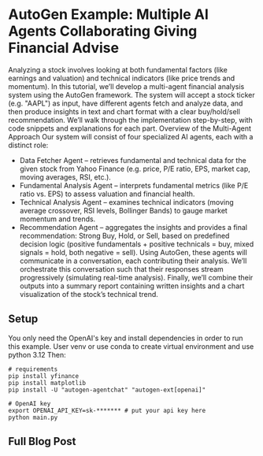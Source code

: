 # AutoGen Example: Multiple AI Agents Collaborating Giving Financial Advise

Analyzing a stock involves looking at both fundamental factors (like earnings and valuation) and technical indicators (like price trends and momentum). In this tutorial, we’ll develop a multi-agent financial analysis system using the AutoGen framework. The system will accept a stock ticker (e.g. "AAPL") as input, have different agents fetch and analyze data, and then produce insights in text and chart format with a clear buy/hold/sell recommendation. We’ll walk through the implementation step-by-step, with code snippets and explanations for each part.
Overview of the Multi-Agent Approach
Our system will consist of four specialized AI agents, each with a distinct role:
- Data Fetcher Agent – retrieves fundamental and technical data for the given stock from Yahoo Finance (e.g. price, P/E ratio, EPS, market cap, moving averages, RSI, etc.).
- Fundamental Analysis Agent – interprets fundamental metrics (like P/E ratio vs. EPS) to assess valuation and financial health.
- Technical Analysis Agent – examines technical indicators (moving average crossover, RSI levels, Bollinger Bands) to gauge market momentum and trends.
- Recommendation Agent – aggregates the insights and provides a final recommendation: Strong Buy, Hold, or Sell, based on predefined decision logic (positive fundamentals + positive technicals = buy​, mixed signals = hold, both negative = sell).
Using AutoGen, these agents will communicate in a conversation, each contributing their analysis. We’ll orchestrate this conversation such that their responses stream progressively (simulating real-time analysis). Finally, we’ll combine their outputs into a summary report containing written insights and a chart visualization of the stock’s technical trend.

## Setup

You only need the OpenAI's key and install dependencies in order to run this example. User venv or use conda to create virtual environment and use python 3.12
Then:

```shell
# requirements
pip install yfinance
pip install matplotlib
pip install -U "autogen-agentchat" "autogen-ext[openai]"

# OpenAI key
export OPENAI_API_KEY=sk-******* # put your api key here
python main.py
```


## Full Blog Post
